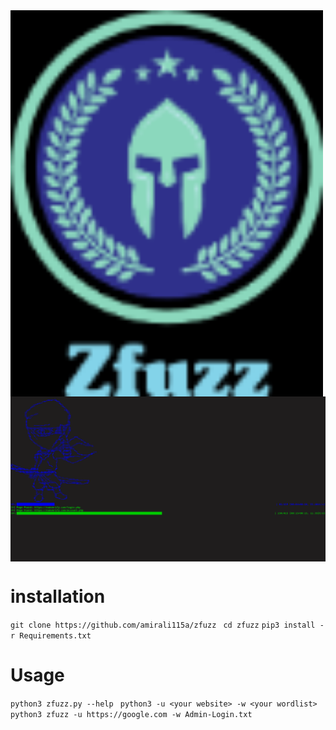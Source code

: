 
<img align="center" src="logo.png" width="500">
<img align="center" src="screen.png" width="900">

# installation
`git clone https://github.com/amirali115a/zfuzz `
`cd zfuzz`
`pip3 install -r Requirements.txt`

# Usage
`python3 zfuzz.py --help `
`python3 -u <your website> -w <your wordlist> `
`python3 zfuzz -u https://google.com -w Admin-Login.txt `
